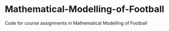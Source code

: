 # Mathematical-Modelling-of-Football
Code for course assignments in  Mathematical Modelling of Football
